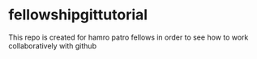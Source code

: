 # fellowshipgittutorial
This repo is created for hamro patro fellows in order to see how to work collaboratively with github
